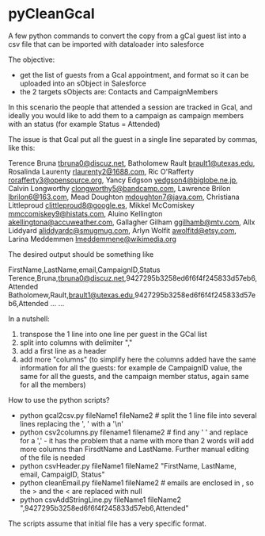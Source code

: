 # pyCleanGcal
A few python commands to convert the copy from a gCal guest list into a csv file that can be imported with dataloader into salesforce

The objective:
- get the list of guests from a Gcal appointment, and format so it can be uploaded into an sObject in Salesforce
- the 2 targets sObjects are: Contacts and CampaignMembers

In this scenario the people that attended a session are tracked in Gcal, and ideally you would like to add them to a campaign as campaign members with an status (for example Status = Attended)

The issue is that Gcal put all the guest in a single line separated by commas, like this:

Terence Bruna	<tbruna0@discuz.net>, Batholomew Rault	<brault1@utexas.edu>, Rosalinda Laurenty	<rlaurenty2@1688.com>, Ric O'Rafferty	<rorafferty3@opensource.org>, Yancy Edgson	<yedgson4@biglobe.ne.jp>, Calvin Longworthy	<clongworthy5@bandcamp.com>, Lawrence Brilon	<lbrilon6@163.com>, Mead Doughton	<mdoughton7@java.com>, Christiana Littleproud	<clittleproud8@google.es>, Mikkel McComiskey	<mmccomiskey9@histats.com>, Aluino Kellington	<akellingtona@accuweather.com>, Gallagher Gilham	<ggilhamb@mtv.com>, Allx Liddyard	<aliddyardc@smugmug.com>, Arlyn Wolfit	<awolfitd@etsy.com>, Larina Meddemmen	<lmeddemmene@wikimedia.org>

The desired output should be something like

FirstName,LastName,email,CampaignID,Status
Terence,Bruna,tbruna0@discuz.net,9427295b3258ed6f6f4f245833d57eb6,Attended
Batholomew,Rault,brault1@utexas.edu,9427295b3258ed6f6f4f245833d57eb6,Attended
...
...

In a nutshell:
1. transpose the 1 line into one line per guest in the GCal list
2. split into columns with delimiter ","
3. add a first line as a header
4. add more "columns" (to simplify here the columns added have the same information for all the guests: for example de CampaignID value, the same for all the guests, and the campaign member status, again same for all the members)

How to use the python scripts?

- python gcal2csv.py fileName1 fileName2 # split the 1 line file into several lines replacing the ', ' with a '\n'
- python csv2columns.py filename1 filename2 # find any ' ' and replace for a ',' - it has the problem that a name with more than 2 words will add more columns than FirsdtName and LastName. Further manual editing of the file is needed
- python csvHeader.py fileName1 fileName2 "FirstName, LastName, email, CampaigID, Status"
- python cleanEmail.py fileName1 fileName2 # emails are enclosed in <email>, so the > and the < are replaced with null
- python csvAddStringLine.py fileName1 fileName2 ",9427295b3258ed6f6f4f245833d57eb6,Attended"

The scripts assume that initial file has a very specific format.
